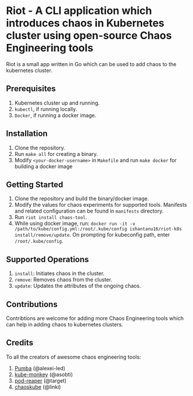 # Riot - A CLI application which introduces chaos in Kubernetes cluster using open-source Chaos Engineering tools

Riot is a small app written in Go which can be used to add chaos to the kubernetes cluster.

## Prerequisites
1. Kubernetes cluster up and running.
2. `kubectl`, if running locally.
3. `Docker`, if running a docker image.

## Installation
1. Clone the repository.
2. Run `make all` for creating a binary.
3. Modify `<your-docker-username>` in `Makefile` and run `make docker` for building a docker image

## Getting Started
1. Clone the repository and build the binary/docker image.
2. Modify the values for chaos experiments for supported tools. Manifests and related configuration can be found in `manifests` directory.
3. Run `riot install chaos-tool`.
4. While using docker image, run: `docker run -it -v /path/to/kube/config.yml:/root/.kube/config ishantanu16/riot-k8s install/remove/update`. On prompting for kubeconfig path, enter `/root/.kube/config`.

## Supported Operations

1. `install`: Initiates chaos in the cluster.
2. `remove`: Removes chaos from the cluster.
3. `update`: Updates the attributes of the ongoing chaos.

## Contributions

Contribtions are welcome for adding more Chaos Engineering tools which can help in adding chaos to kubernetes clusters.

## Credits

To all the creators of awesome chaos engineering tools:
1. [Pumba](https://github.com/alexei-led/pumba) (@alexei-led)
2. [kube-monkey](https://github.com/asobti/kube-monkey) (@asobti)
3. [pod-reaper](https://github.com/target/pod-reaper) (@target)
4. [chaoskube](https://github.com/target/pod-reaper) (@linki)
